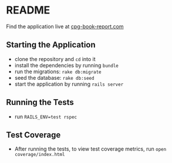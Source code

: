 # README
Find the application live at [cpg-book-report.com](https://www.cpg-book-report.com)

## Starting the Application
- clone the repository and `cd` into it
- install the dependencies by running `bundle`
- run the migrations: `rake db:migrate`
- seed the database: `rake db:seed`
- start the application by running `rails server`

## Running the Tests
- run `RAILS_ENV=test rspec`

## Test Coverage
- After running the tests, to view test coverage metrics, run `open coverage/index.html`
